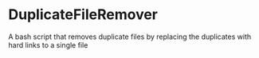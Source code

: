 # DuplicateFileRemover
A bash script that removes duplicate files by replacing the duplicates with hard links to a single file
